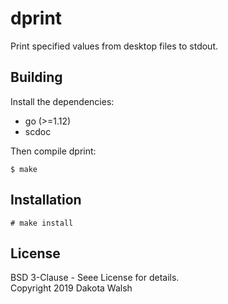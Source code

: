 # dprint

Print specified values from desktop files to stdout.

## Building

Install the dependencies:

- go (>=1.12)
- scdoc

Then compile dprint:

    $ make

## Installation

    # make install

## License

BSD 3-Clause - Seee License for details.  
Copyright 2019 Dakota Walsh
